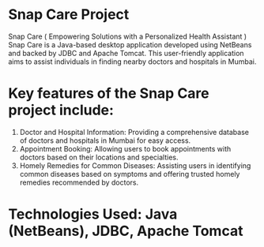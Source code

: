 # Snap Care Project 

Snap Care ( Empowering Solutions with a Personalized Health Assistant ) Snap Care is a Java-based desktop application developed using NetBeans and backed by JDBC and Apache Tomcat. This user-friendly application aims to assist individuals in finding nearby doctors and hospitals
in Mumbai. 

# Key features of the Snap Care project include:
1. Doctor and Hospital Information: Providing a comprehensive database of doctors and hospitals in Mumbai for easy access.
2. Appointment Booking: Allowing users to book appointments with doctors based on their locations and specialties.
3. Homely Remedies for Common Diseases: Assisting users in identifying common diseases based on symptoms and offering trusted homely remedies recommended by doctors.

# Technologies Used: Java (NetBeans), JDBC, Apache Tomcat
